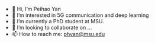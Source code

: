 - 👋 Hi, I’m Peihao Yan
- 👀 I’m interested in 5G communication and deep learning
- 🌱 I’m currently a PhD student at MSU.
- 💞️ I’m looking to collaborate on ...
- 📫 How to reach me: phyan@msu.edu

<!---
peihaoY/peihaoY is a ✨ special ✨ repository because its `README.md` (this file) appears on your GitHub profile.
You can click the Preview link to take a look at your changes.
--->
